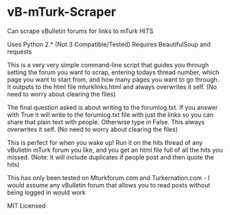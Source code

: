 # vB-mTurk-Scraper
Can scrape vBulletin forums for links to mTurk HITS

Uses Python 2.* (Not 3 Compatible/Tested) Requires BeautifulSoup and requests

This is a very very simple command-line script that guides you through setting the forum you want to scrap, entering todays thread number, which page you want to start from, and how many pages you want to go through. It outputs to the html file mturklinks.html and always overwrites it self. (No need to worry about clearing the files)

The final question asked is about writing to the forumlog.txt. If you answer with True it will write to the forumlog.txt file with just the links so you can share that plain text with people. Otherwise type in False. This always overwrites it self. (No need to worry about clearing the files)

This is perfect for when you wake up! Run it on the hits thread of any vBulletin mTurk forum you like, and you get an html file full of all the hits you missed. (Note: It will include duplicates if people post and then quote the hits)

This has only been tested on Mturkforum.com and Turkernation.com - I would assume any vBulletin forum that allows you to read posts without being logged in would work

MIT Licensed
